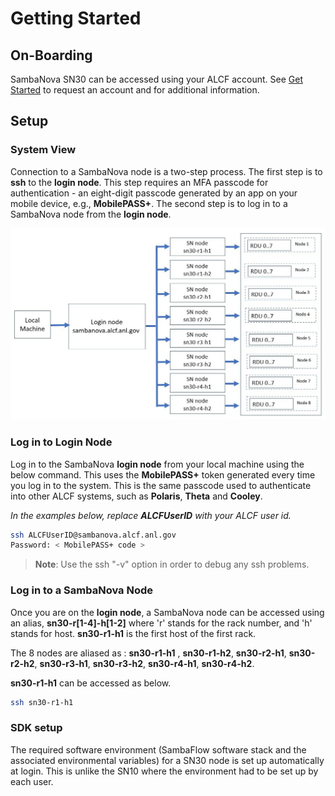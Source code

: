# Getting Started

## On-Boarding

SambaNova SN30 can be accessed using your ALCF account. See [Get Started](https://www.alcf.anl.gov/support-center/get-started)
to request an account and for additional information.

## Setup

### System View

Connection to a SambaNova node is a two-step process. The first step is to **ssh** to the **login node**.
This step requires an MFA passcode for authentication - an
eight-digit passcode generated by an app on your mobile device, e.g., **MobilePASS+**.
The second step is to log in to a SambaNova node from the **login node**.

![SambaNova System View](files/sambanova_login.jpg "SambaNova System View")

### Log in to Login Node

Log in to the SambaNova **login node** from your local machine using the below command. This uses the **MobilePASS+** token generated every time you log in to the system. This is the same passcode used to authenticate into other ALCF systems, such as **Polaris**,  **Theta** and **Cooley**.

*In the examples below, replace* ***ALCFUserID*** *with your ALCF user id.*

```bash
ssh ALCFUserID@sambanova.alcf.anl.gov
Password: < MobilePASS+ code >
```

> **Note**: Use the ssh "-v" option in order to debug any ssh problems.

### Log in to a SambaNova Node

Once you are on the **login node**, a SambaNova node can be accessed using an alias, **sn30-r[1-4]-h[1-2]** where 'r' stands for the rack number, and 'h' stands for host. **sn30-r1-h1** is the first host of the first rack.

The 8 nodes are aliased as : **sn30-r1-h1** , **sn30-r1-h2**, **sn30-r2-h1**, **sn30-r2-h2**, **sn30-r3-h1**, **sn30-r3-h2**, **sn30-r4-h1**, **sn30-r4-h2**.

**sn30-r1-h1** can be accessed as below.

```bash
ssh sn30-r1-h1
```

### SDK setup

The required software environment (SambaFlow software stack and the associated environmental variables) for a SN30 node is set up automatically at login. This is unlike the SN10 where the environment had to be set up by each user.

